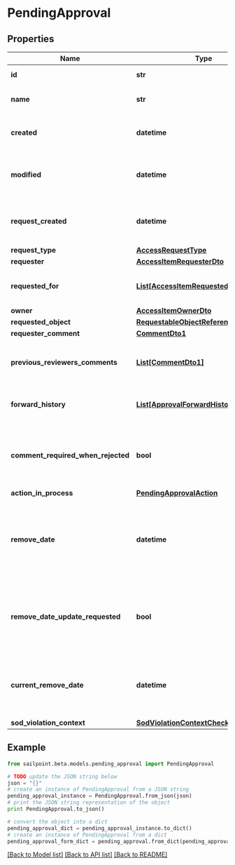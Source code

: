 # PendingApproval


## Properties

Name | Type | Description | Notes
------------ | ------------- | ------------- | -------------
**id** | **str** | The approval id. | [optional] 
**name** | **str** | The name of the approval. | [optional] 
**created** | **datetime** | When the approval was created. | [optional] 
**modified** | **datetime** | When the approval was modified last time. | [optional] 
**request_created** | **datetime** | When the access-request was created. | [optional] 
**request_type** | [**AccessRequestType**](AccessRequestType.md) |  | [optional] 
**requester** | [**AccessItemRequesterDto**](AccessItemRequesterDto.md) |  | [optional] 
**requested_for** | [**List[AccessItemRequestedForDto]**](AccessItemRequestedForDto.md) | Identities access was requested for. | [optional] 
**owner** | [**AccessItemOwnerDto**](AccessItemOwnerDto.md) |  | [optional] 
**requested_object** | [**RequestableObjectReference**](RequestableObjectReference.md) |  | [optional] 
**requester_comment** | [**CommentDto1**](CommentDto1.md) |  | [optional] 
**previous_reviewers_comments** | [**List[CommentDto1]**](CommentDto1.md) | The history of the previous reviewers comments. | [optional] 
**forward_history** | [**List[ApprovalForwardHistory]**](ApprovalForwardHistory.md) | The history of approval forward action. | [optional] 
**comment_required_when_rejected** | **bool** | When true the rejector has to provide comments when rejecting | [optional] [default to False]
**action_in_process** | [**PendingApprovalAction**](PendingApprovalAction.md) |  | [optional] 
**remove_date** | **datetime** | The date the role or access profile is no longer assigned to the specified identity. | [optional] 
**remove_date_update_requested** | **bool** | If true, then the request is to change the remove date or sunset date. | [optional] [default to False]
**current_remove_date** | **datetime** | The remove date or sunset date that was assigned at the time of the request. | [optional] 
**sod_violation_context** | [**SodViolationContextCheckCompleted1**](SodViolationContextCheckCompleted1.md) |  | [optional] 

## Example

```python
from sailpoint.beta.models.pending_approval import PendingApproval

# TODO update the JSON string below
json = "{}"
# create an instance of PendingApproval from a JSON string
pending_approval_instance = PendingApproval.from_json(json)
# print the JSON string representation of the object
print PendingApproval.to_json()

# convert the object into a dict
pending_approval_dict = pending_approval_instance.to_dict()
# create an instance of PendingApproval from a dict
pending_approval_form_dict = pending_approval.from_dict(pending_approval_dict)
```
[[Back to Model list]](../README.md#documentation-for-models) [[Back to API list]](../README.md#documentation-for-api-endpoints) [[Back to README]](../README.md)


